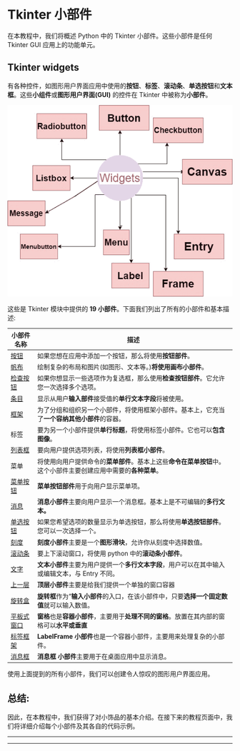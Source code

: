 # Tkinter 小部件

在本教程中，我们将概述 Python 中的 Tkinter 小部件。这些小部件是任何 Tkinter GUI 应用上的功能单元。

## Tkinter widgets

有各种控件，如图形用户界面应用中使用的**按钮**、**标签**、**滚动条**、**单选按钮**和**文本框**。这些**小组件**或**图形用户界面(GUI)** 的控件在 Tkinter 中被称为**小部件**。

![Python Tkintor Widgets](img/6f86791174a9a0ddd02f33420ce4e3bc.png)

这些是 Tkinter 模块中提供的 **19 小部件**。下面我们列出了所有的小部件和基本描述:

| **小部件名称** | **描述** |
| --- | --- |
| [按钮](http://studytonight.com/tkinter/python-tkinter-button-widget) | 如果您想在应用中添加一个按钮，那么将使用**按钮部件**。 |
| [帆布](http://studytonight.com/tkinter/python-tkinter-canvas-widget) | 绘制复杂的布局和图片(如图形、文本等。)**将使用画布小部件**。 |
| [检查按钮](http://studytonight.com/tkinter/python-tkinter-checkbutton-widget) | 如果你想显示一些选项作为复选框，那么使用**检查按钮部件**。它允许您一次选择多个选项。 |
| [条目](http://studytonight.com/tkinter/python-tkinter-entry-widget) | 显示从用户**输入部件**接受值的**单行文本字段**将被使用。 |
| [框架](http://studytonight.com/tkinter/python-tkinter-frame-widget) | 为了分组和组织另一个小部件，将使用框架小部件。基本上，它充当了**一个容纳其他小部件**的容器。 |
| 标签 | 要为另一个小部件提供**单行标题**，将使用标签小部件。它也可以**包含图像**。 |
| [列表框](http://studytonight.com/tkinter/python-tkinter-listbox-widget) | 要向用户提供选项列表，将使用**列表框小部件**。 |
| 菜单 | 将使用向用户提供命令的**菜单部件**。基本上这些**命令在菜单按钮**中。这个小部件主要创建应用中需要的**各种菜单**。 |
| [菜单按钮](http://studytonight.com/tkinter/python-tkinter-menubutton-widget) | **菜单按钮部件**用于向用户显示菜单项。 |
| [消息](http://studytonight.com/tkinter/python-tkinter-message-widget) | **消息小部件**主要向用户显示一个消息框。基本上是不可编辑的**多行文本。** |
| [单选按钮](http://studytonight.com/tkinter/python-tkinter-radiobutton-widget) | 如果您希望选项的数量显示为单选按钮，那么将使用**单选按钮部件**。您可以一次选择一个。 |
| [刻度](http://studytonight.com/tkinter/python-tkinter-scale-widget) | **刻度小部件**主要是一个**图形滑块**，允许你从刻度中选择数值。 |
| [滚动条](http://studytonight.com/tkinter/python-tkinter-scrollbar-widget) | 要上下滚动窗口，将使用 python 中的**滚动条小部件**。 |
| [文字](http://studytonight.com/tkinter/python-tkinter-text-widget) | **文本小部件**主要为用户提供一个**多行文本字段**，用户可以在其中输入或编辑文本，与 Entry 不同。 |
| [上一层](http://studytonight.com/tkinter/python-tkinter-toplevel-widget) | **顶层小部件**主要是给我们提供一个单独的窗口容器 |
| [旋转盒](http://studytonight.com/tkinter/python-tkinter-spinbox-widget) | **旋转框**作为“**输入小部件**的入口，在该小部件中，只要**选择一个固定数值**就可以输入数值。 |
| [平板式窗口](http://studytonight.com/tkinter/python-tkinter-panedwindow-widget) | **窗格**也是**容器小部件**，主要用于**处理不同的窗格**。放置在其内部的窗格可以**水平或垂直** |
| [标签框架](http://studytonight.com/tkinter/python-tkinter-labelframe-widget) | **LabelFrame 小部件**也是一个容器小部件，主要用来处理复杂的小部件。 |
| [消息框](http://studytonight.com/tkinter/python-tkinter-messagebox) | **消息框** **小部件**主要用于在桌面应用中显示消息。 |

使用上面提到的所有小部件，我们可以创建令人惊叹的图形用户界面应用。

## 总结:

因此，在本教程中，我们获得了对小饰品的基本介绍。在接下来的教程页面中，我们将详细介绍每个小部件及其各自的代码示例。

* * *

* * *